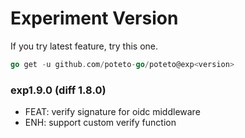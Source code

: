 # Experiment Version
If you try latest feature, try this one.

```go
go get -u github.com/poteto-go/poteto@exp<version>
```

### exp1.9.0 (diff 1.8.0)
- FEAT: verify signature for oidc middleware
- ENH: support custom verify function

